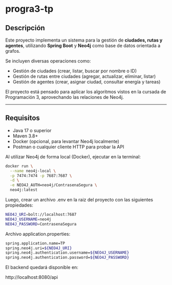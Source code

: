 # progra3-tp

## Descripción

Este proyecto implementa un sistema para la gestión de **ciudades, rutas y agentes**, utilizando **Spring Boot** y **Neo4j** como base de datos orientada a grafos.

Se incluyen diversas operaciones como:

- Gestión de ciudades (crear, listar, buscar por nombre o ID)
- Gestión de rutas entre ciudades (agregar, actualizar, eliminar, listar)
- Gestión de agentes (crear, asignar ciudad, consultar energía y tareas)

El proyecto está pensado para aplicar los algoritmos vistos en la cursada de Programación 3, aprovechando las relaciones de Neo4j.

---

## Requisitos

- Java 17 o superior
- Maven 3.8+
- Docker (opcional, para levantar Neo4j localmente)
- Postman o cualquier cliente HTTP para probar la API

Al utilizar Neo4j de forma local (Docker), ejecutar en la terminal:

```bash
docker run \
  --name neo4j-local \
  -p 7474:7474 -p 7687:7687 \
  -d \
  -e NEO4J_AUTH=neo4j/ContrasenaSegura \
  neo4j:latest
```

Luego, crear un archivo .env en la raiz del proyecto con las siguientes propiedades:

```bash
NEO4J_URI=bolt://localhost:7687
NEO4J_USERNAME=neo4j
NEO4J_PASSWORD=ContrasenaSegura
```

Archivo application.properties:

```bash
spring.application.name=TP
spring.neo4j.uri=${NEO4J_URI}
spring.neo4j.authentication.username=${NEO4J_USERNAME}
spring.neo4j.authentication.password=${NEO4J_PASSWORD}
```

El backend quedará disponible en:

http://localhost:8080/api
